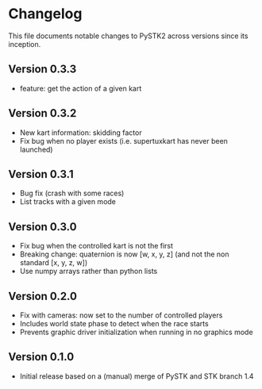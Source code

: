 # Changelog

This file documents notable changes to PySTK2 across versions since its inception.

## Version 0.3.3

- feature: get the action of a given kart

## Version 0.3.2

- New kart information: skidding factor
- Fix bug when no player exists (i.e. supertuxkart has never been launched)

## Version 0.3.1

- Bug fix (crash with some races)
- List tracks with a given mode

## Version 0.3.0

- Fix bug when the controlled kart is not the first
- Breaking change: quaternion is now [w, x, y, z] (and not the non standard [x, y, z, w])
- Use numpy arrays rather than python lists

## Version 0.2.0

- Fix with cameras: now set to the number of controlled players
- Includes world state phase to detect when the race starts
- Prevents graphic driver initialization when running in no graphics mode

## Version 0.1.0

- Initial release based on a (manual) merge of PySTK and STK branch 1.4

